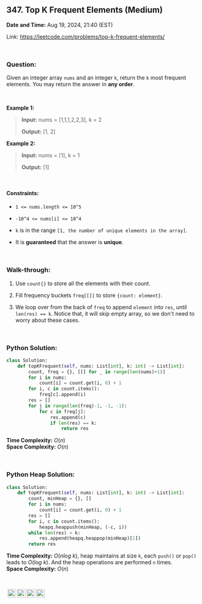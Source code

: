## 347. Top K Frequent Elements (Medium)
**Date and Time:** Aug 19, 2024, 21:40 (EST)

Link: https://leetcode.com/problems/top-k-frequent-elements/

<br>

### Question:
Given an integer array `nums` and an integer `k`, return the `k` most frequent elements. You may return the answer in **any order**.

<br>

**Example 1:**
> **Input:** nums = [1,1,1,2,2,3], k = 2
> 
> **Output:** [1, 2]

**Example 2:**
> **Input:** nums = [1], k = 1
> 
> **Output:** [1]

<br>

#### Constraints:
* `1 <= nums.length <= 10^5`

* `-10^4 <= nums[i] <= 10^4`

* `k` is in the range `[1, the number of unique elements in the array]`.

* It is **guaranteed** that the answer is **unique**.

<br>

### Walk-through: 
1. Use `count{}` to store all the elements with their count.

2. Fill frequency buckets `freq[[]]` to store `{count: element}`.

3. We loop over from the back of `freq` to append `element` into `res`, until `len(res) == k`. Notice that, it will skip empty array, so we don't need to worry about these cases.

<br>

### Python Solution:
```python
class Solution:
    def topKFrequent(self, nums: List[int], k: int) -> List[int]:
        count, freq = {}, [[] for _ in range(len(nums)+1)]
        for i in nums:
            count[i] = count.get(i, 0) + 1
        for i, c in count.items():
            freq[c].append(i)
        res = []
        for j in range(len(freq)-1, -1, -1):
            for c in freq[j]:
                res.append(c)
                if len(res) == k:
                    return res
```
**Time Complexity:** $O(n)$ <br>
**Space Complexity:** $O(n)$

<br>

### Python Heap Solution:
```python
class Solution:
    def topKFrequent(self, nums: List[int], k: int) -> List[int]:
        count, minHeap = {}, []
        for i in nums:
            count[i] = count.get(i, 0) + 1
        res = []
        for i, c in count.items():
            heapq.heappush(minHeap, (-c, i))
        while len(res) < k:
            res.append(heapq.heappop(minHeap)[1])
        return res
```
**Time Complexity:** $O(nlog\ k)$, heap maintains at size `k`, each `push()` or `pop()` leads to $O(log\ k)$. And the heap operations are performed `n` times. <br>
**Space Complexity:** $O(n)$

<br>

<img style="height:22px!important;margin-left:3px;vertical-align:text-bottom;" src="https://mirrors.creativecommons.org/presskit/icons/cc.svg?ref=chooser-v1" alt="CC BY-NC-SA" title="CC BY-NC-SA"><img style="height:22px!important;margin-left:3px;vertical-align:text-bottom;" src="https://mirrors.creativecommons.org/presskit/icons/by.svg?ref=chooser-v1" alt="BY: credit must be given to the creator" title="BY: credit must be given to the creator"><img style="height:22px!important;margin-left:3px;vertical-align:text-bottom;" src="https://mirrors.creativecommons.org/presskit/icons/nc.svg?ref=chooser-v1" alt="NC: Only noncommercial uses of the work are permitted" title="NC: Only noncommercial uses of the work are permitted"><img style="height:22px!important;margin-left:3px;vertical-align:text-bottom;" src="https://mirrors.creativecommons.org/presskit/icons/sa.svg?ref=chooser-v1" alt="SA: Adaptations must be shared under the same terms" title="SA: Adaptations must be shared under the same terms">